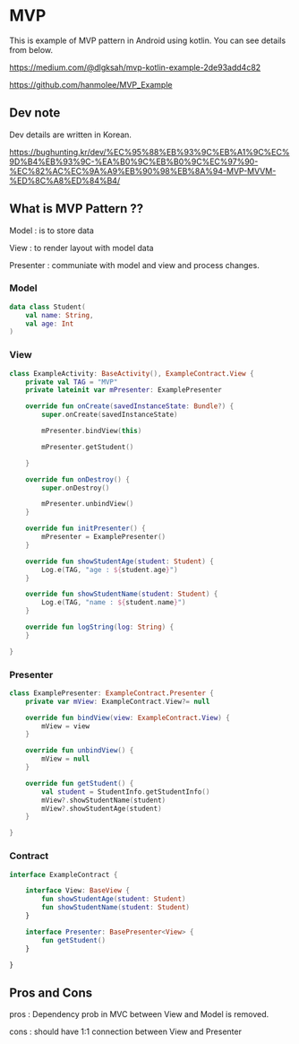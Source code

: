 # MVP

This is example of MVP pattern in Android using kotlin. You can see  details from below.

https://medium.com/@dlgksah/mvp-kotlin-example-2de93add4c82

https://github.com/hanmolee/MVP_Example

## Dev note

Dev details are written in Korean. 

https://bughunting.kr/dev/%EC%95%88%EB%93%9C%EB%A1%9C%EC%9D%B4%EB%93%9C-%EA%B0%9C%EB%B0%9C%EC%97%90-%EC%82%AC%EC%9A%A9%EB%90%98%EB%8A%94-MVP-MVVM-%ED%8C%A8%ED%84%B4/

## What is MVP Pattern ??

Model : is to store data

View : to render layout with model data

Presenter : communiate with model and view and process changes.


### Model

```kotlin
data class Student(
    val name: String,
    val age: Int
)
```

### View

```kotlin
class ExampleActivity: BaseActivity(), ExampleContract.View {
    private val TAG = "MVP"
    private lateinit var mPresenter: ExamplePresenter

    override fun onCreate(savedInstanceState: Bundle?) {
        super.onCreate(savedInstanceState)

        mPresenter.bindView(this)

        mPresenter.getStudent()

    }

    override fun onDestroy() {
        super.onDestroy()

        mPresenter.unbindView()
    }

    override fun initPresenter() {
        mPresenter = ExamplePresenter()
    }

    override fun showStudentAge(student: Student) {
        Log.e(TAG, "age : ${student.age}")
    }

    override fun showStudentName(student: Student) {
        Log.e(TAG, "name : ${student.name}")
    }

    override fun logString(log: String) {
    }

}
```

### Presenter

```kotlin
class ExamplePresenter: ExampleContract.Presenter {
    private var mView: ExampleContract.View?= null

    override fun bindView(view: ExampleContract.View) {
        mView = view
    }

    override fun unbindView() {
        mView = null
    }

    override fun getStudent() {
        val student = StudentInfo.getStudentInfo()
        mView?.showStudentName(student)
        mView?.showStudentAge(student)
    }

}
```

### Contract

```kotlin
interface ExampleContract {

    interface View: BaseView {
        fun showStudentAge(student: Student)
        fun showStudentName(student: Student)
    }

    interface Presenter: BasePresenter<View> {
        fun getStudent()
    }

}
```

## Pros and Cons

pros : Dependency prob in MVC between View and Model is removed. 

cons : should have 1:1 connection between View and Presenter 

